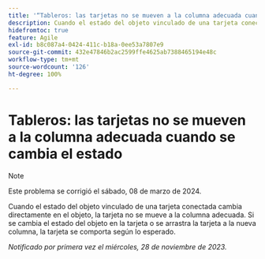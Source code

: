 ```yaml
---
title: '“Tableros: las tarjetas no se mueven a la columna adecuada cuando se cambia el estado”'
description: Cuando el estado del objeto vinculado de una tarjeta conectada cambia directamente en el objeto, la tarjeta no se mueve a la columna adecuada. Si se cambia el estado del objeto en la tarjeta o se arrastra la tarjeta a la nueva columna, la tarjeta se comporta según lo esperado.
hidefromtoc: true
feature: Agile
exl-id: b8c087a4-0424-411c-b18a-0ee53a7807e9
source-git-commit: 432e47846b2ac2599ffe4625ab7388465194e48c
workflow-type: tm+mt
source-wordcount: '126'
ht-degree: 100%

---
```


# Tableros: las tarjetas no se mueven a la columna adecuada cuando se cambia el estado

>[!NOTE]
>
>Este problema se corrigió el sábado, 08 de marzo de 2024.

Cuando el estado del objeto vinculado de una tarjeta conectada cambia directamente en el objeto, la tarjeta no se mueve a la columna adecuada. Si se cambia el estado del objeto en la tarjeta o se arrastra la tarjeta a la nueva columna, la tarjeta se comporta según lo esperado.

_Notificado por primera vez el miércoles, 28 de noviembre de 2023._
